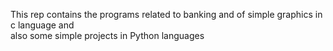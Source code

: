 This rep contains the programs related to banking and of simple graphics in c language and <br> also some simple projects in Python languages
